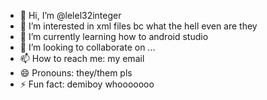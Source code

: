 - 👋 Hi, I’m @lelel32integer
- 👀 I’m interested in xml files bc what the hell even are they
- 🌱 I’m currently learning how to android studio
- 💞️ I’m looking to collaborate on ...
- 📫 How to reach me: my email
- 😄 Pronouns: they/them pls
- ⚡ Fun fact: demiboy whooooooo

<!---
lelel32integer/lelel32integer is a ✨ special ✨ repository because its `README.md` (this file) appears on your GitHub profile.
You can click the Preview link to take a look at your changes.
--->
